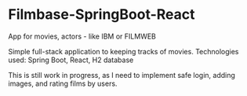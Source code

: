 # Filmbase-SpringBoot-React
App for movies, actors - like IBM or FILMWEB

Simple full-stack application to keeping tracks of movies.
Technologies used: Spring Boot, React, H2 database

This is still work in progress, as I need to implement safe login, adding images, and rating films by users.
